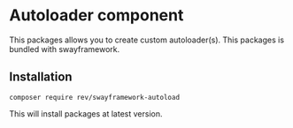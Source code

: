# Autoloader component
This packages allows you to create custom autoloader(s).
This packages is bundled with swayframework.

## Installation
```
composer require rev/swayframework-autoload
```
This will install packages at latest version.


